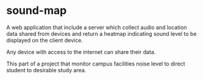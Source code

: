# sound-map
A web application that include a server which collect audio and location data shared from devices and return a heatmap indicating sound level to be displayed on the client device.

Any device with access to the internet can share their data.

This part of a project that monitor campus facilities noise level to direct student to desirable study area.

